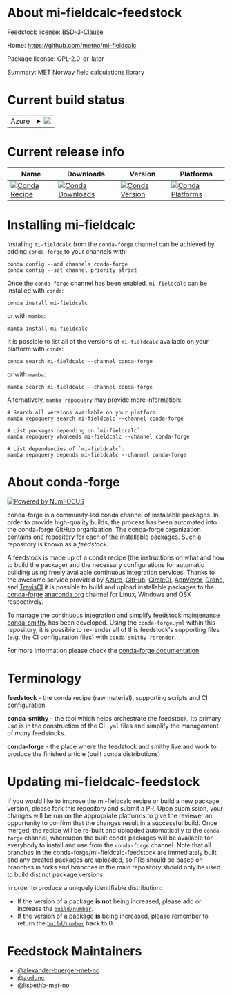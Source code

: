 About mi-fieldcalc-feedstock
============================

Feedstock license: [BSD-3-Clause](https://github.com/conda-forge/mi-fieldcalc-feedstock/blob/main/LICENSE.txt)

Home: https://github.com/metno/mi-fieldcalc

Package license: GPL-2.0-or-later

Summary: MET Norway field calculations library

Current build status
====================


<table>
    
  <tr>
    <td>Azure</td>
    <td>
      <details>
        <summary>
          <a href="https://dev.azure.com/conda-forge/feedstock-builds/_build/latest?definitionId=12700&branchName=main">
            <img src="https://dev.azure.com/conda-forge/feedstock-builds/_apis/build/status/mi-fieldcalc-feedstock?branchName=main">
          </a>
        </summary>
        <table>
          <thead><tr><th>Variant</th><th>Status</th></tr></thead>
          <tbody><tr>
              <td>linux_64_numpy2.0python3.10.____cpython</td>
              <td>
                <a href="https://dev.azure.com/conda-forge/feedstock-builds/_build/latest?definitionId=12700&branchName=main">
                  <img src="https://dev.azure.com/conda-forge/feedstock-builds/_apis/build/status/mi-fieldcalc-feedstock?branchName=main&jobName=linux&configuration=linux%20linux_64_numpy2.0python3.10.____cpython" alt="variant">
                </a>
              </td>
            </tr><tr>
              <td>linux_64_numpy2.0python3.11.____cpython</td>
              <td>
                <a href="https://dev.azure.com/conda-forge/feedstock-builds/_build/latest?definitionId=12700&branchName=main">
                  <img src="https://dev.azure.com/conda-forge/feedstock-builds/_apis/build/status/mi-fieldcalc-feedstock?branchName=main&jobName=linux&configuration=linux%20linux_64_numpy2.0python3.11.____cpython" alt="variant">
                </a>
              </td>
            </tr><tr>
              <td>linux_64_numpy2.0python3.12.____cpython</td>
              <td>
                <a href="https://dev.azure.com/conda-forge/feedstock-builds/_build/latest?definitionId=12700&branchName=main">
                  <img src="https://dev.azure.com/conda-forge/feedstock-builds/_apis/build/status/mi-fieldcalc-feedstock?branchName=main&jobName=linux&configuration=linux%20linux_64_numpy2.0python3.12.____cpython" alt="variant">
                </a>
              </td>
            </tr><tr>
              <td>linux_64_numpy2.0python3.9.____cpython</td>
              <td>
                <a href="https://dev.azure.com/conda-forge/feedstock-builds/_build/latest?definitionId=12700&branchName=main">
                  <img src="https://dev.azure.com/conda-forge/feedstock-builds/_apis/build/status/mi-fieldcalc-feedstock?branchName=main&jobName=linux&configuration=linux%20linux_64_numpy2.0python3.9.____cpython" alt="variant">
                </a>
              </td>
            </tr><tr>
              <td>linux_64_numpy2python3.13.____cp313</td>
              <td>
                <a href="https://dev.azure.com/conda-forge/feedstock-builds/_build/latest?definitionId=12700&branchName=main">
                  <img src="https://dev.azure.com/conda-forge/feedstock-builds/_apis/build/status/mi-fieldcalc-feedstock?branchName=main&jobName=linux&configuration=linux%20linux_64_numpy2python3.13.____cp313" alt="variant">
                </a>
              </td>
            </tr>
          </tbody>
        </table>
      </details>
    </td>
  </tr>
</table>

Current release info
====================

| Name | Downloads | Version | Platforms |
| --- | --- | --- | --- |
| [![Conda Recipe](https://img.shields.io/badge/recipe-mi--fieldcalc-green.svg)](https://anaconda.org/conda-forge/mi-fieldcalc) | [![Conda Downloads](https://img.shields.io/conda/dn/conda-forge/mi-fieldcalc.svg)](https://anaconda.org/conda-forge/mi-fieldcalc) | [![Conda Version](https://img.shields.io/conda/vn/conda-forge/mi-fieldcalc.svg)](https://anaconda.org/conda-forge/mi-fieldcalc) | [![Conda Platforms](https://img.shields.io/conda/pn/conda-forge/mi-fieldcalc.svg)](https://anaconda.org/conda-forge/mi-fieldcalc) |

Installing mi-fieldcalc
=======================

Installing `mi-fieldcalc` from the `conda-forge` channel can be achieved by adding `conda-forge` to your channels with:

```
conda config --add channels conda-forge
conda config --set channel_priority strict
```

Once the `conda-forge` channel has been enabled, `mi-fieldcalc` can be installed with `conda`:

```
conda install mi-fieldcalc
```

or with `mamba`:

```
mamba install mi-fieldcalc
```

It is possible to list all of the versions of `mi-fieldcalc` available on your platform with `conda`:

```
conda search mi-fieldcalc --channel conda-forge
```

or with `mamba`:

```
mamba search mi-fieldcalc --channel conda-forge
```

Alternatively, `mamba repoquery` may provide more information:

```
# Search all versions available on your platform:
mamba repoquery search mi-fieldcalc --channel conda-forge

# List packages depending on `mi-fieldcalc`:
mamba repoquery whoneeds mi-fieldcalc --channel conda-forge

# List dependencies of `mi-fieldcalc`:
mamba repoquery depends mi-fieldcalc --channel conda-forge
```


About conda-forge
=================

[![Powered by
NumFOCUS](https://img.shields.io/badge/powered%20by-NumFOCUS-orange.svg?style=flat&colorA=E1523D&colorB=007D8A)](https://numfocus.org)

conda-forge is a community-led conda channel of installable packages.
In order to provide high-quality builds, the process has been automated into the
conda-forge GitHub organization. The conda-forge organization contains one repository
for each of the installable packages. Such a repository is known as a *feedstock*.

A feedstock is made up of a conda recipe (the instructions on what and how to build
the package) and the necessary configurations for automatic building using freely
available continuous integration services. Thanks to the awesome service provided by
[Azure](https://azure.microsoft.com/en-us/services/devops/), [GitHub](https://github.com/),
[CircleCI](https://circleci.com/), [AppVeyor](https://www.appveyor.com/),
[Drone](https://cloud.drone.io/welcome), and [TravisCI](https://travis-ci.com/)
it is possible to build and upload installable packages to the
[conda-forge](https://anaconda.org/conda-forge) [anaconda.org](https://anaconda.org/)
channel for Linux, Windows and OSX respectively.

To manage the continuous integration and simplify feedstock maintenance
[conda-smithy](https://github.com/conda-forge/conda-smithy) has been developed.
Using the ``conda-forge.yml`` within this repository, it is possible to re-render all of
this feedstock's supporting files (e.g. the CI configuration files) with ``conda smithy rerender``.

For more information please check the [conda-forge documentation](https://conda-forge.org/docs/).

Terminology
===========

**feedstock** - the conda recipe (raw material), supporting scripts and CI configuration.

**conda-smithy** - the tool which helps orchestrate the feedstock.
                   Its primary use is in the construction of the CI ``.yml`` files
                   and simplify the management of *many* feedstocks.

**conda-forge** - the place where the feedstock and smithy live and work to
                  produce the finished article (built conda distributions)


Updating mi-fieldcalc-feedstock
===============================

If you would like to improve the mi-fieldcalc recipe or build a new
package version, please fork this repository and submit a PR. Upon submission,
your changes will be run on the appropriate platforms to give the reviewer an
opportunity to confirm that the changes result in a successful build. Once
merged, the recipe will be re-built and uploaded automatically to the
`conda-forge` channel, whereupon the built conda packages will be available for
everybody to install and use from the `conda-forge` channel.
Note that all branches in the conda-forge/mi-fieldcalc-feedstock are
immediately built and any created packages are uploaded, so PRs should be based
on branches in forks and branches in the main repository should only be used to
build distinct package versions.

In order to produce a uniquely identifiable distribution:
 * If the version of a package **is not** being increased, please add or increase
   the [``build/number``](https://docs.conda.io/projects/conda-build/en/latest/resources/define-metadata.html#build-number-and-string).
 * If the version of a package **is** being increased, please remember to return
   the [``build/number``](https://docs.conda.io/projects/conda-build/en/latest/resources/define-metadata.html#build-number-and-string)
   back to 0.

Feedstock Maintainers
=====================

* [@alexander-buerger-met-no](https://github.com/alexander-buerger-met-no/)
* [@audunc](https://github.com/audunc/)
* [@lisbethb-met-no](https://github.com/lisbethb-met-no/)

